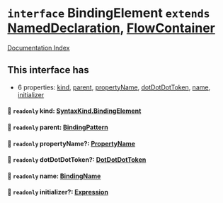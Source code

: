 # `interface` BindingElement `extends` [NamedDeclaration](../private.interface.NamedDeclaration/README.md), [FlowContainer](../private.interface.FlowContainer/README.md)

[Documentation Index](../README.md)

## This interface has

- 6 properties:
[kind](#-readonly-kind-syntaxkindbindingelement),
[parent](#-readonly-parent-bindingpattern),
[propertyName](#-readonly-propertyname-propertyname),
[dotDotDotToken](#-readonly-dotdotdottoken-dotdotdottoken),
[name](#-readonly-name-bindingname),
[initializer](#-readonly-initializer-expression)


#### 📄 `readonly` kind: [SyntaxKind.BindingElement](../private.enum.SyntaxKind/README.md#bindingelement--208)



#### 📄 `readonly` parent: [BindingPattern](../private.type.BindingPattern/README.md)



#### 📄 `readonly` propertyName?: [PropertyName](../private.type.PropertyName/README.md)



#### 📄 `readonly` dotDotDotToken?: [DotDotDotToken](../private.type.DotDotDotToken/README.md)



#### 📄 `readonly` name: [BindingName](../private.type.BindingName/README.md)



#### 📄 `readonly` initializer?: [Expression](../private.interface.Expression/README.md)



